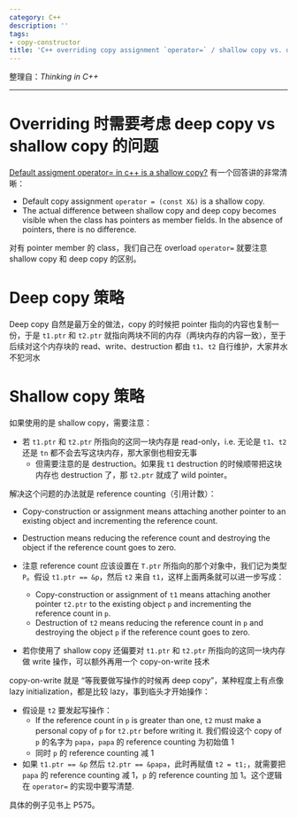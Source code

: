 ```yaml
---
category: C++
description: ''
tags:
- copy-constructor
title: 'C++ overriding copy assignment `operator=` / shallow copy vs. deep copy / reference counting / copy on write'
---
```


整理自：_Thinking in C++_

-----

# Overriding 时需要考虑 deep copy vs shallow copy 的问题

[Default assigment operator= in c++ is a shallow copy?](http://stackoverflow.com/questions/5096464/default-assigment-operator-in-c-is-a-shallow-copy) 有一个回答讲的非常清晰：

- Default copy assignment `operator = (const X&)` is a shallow copy.
- The actual difference between shallow copy and deep copy becomes visible when the class has pointers as member fields. In the absence of pointers, there is no difference.

对有 pointer member 的 class，我们自己在 overload `operator=` 就要注意 shallow copy 和 deep copy 的区别。

# Deep copy 策略

Deep copy 自然是最万全的做法，copy 的时候把 pointer 指向的内容也复制一份，于是 `t1.ptr` 和 `t2.ptr` 就指向两块不同的内存（两块内存的内容一致），至于后续对这个内存块的 read、write、destruction 都由 `t1`、`t2` 自行维护，大家井水不犯河水

# Shallow copy 策略

如果使用的是 shallow copy，需要注意：

- 若 `t1.ptr` 和 `t2.ptr` 所指向的这同一块内存是 read-only，i.e. 无论是 `t1`、`t2` 还是 `tn` 都不会去写这块内存，那大家倒也相安无事
	- 但需要注意的是 destruction。如果我 `t1` destruction 的时候顺带把这块内存也 destruction 了，那 `t2.ptr` 就成了 wild pointer。
	
解决这个问题的办法就是 reference counting（引用计数）：

- Copy-construction or assignment means attaching another pointer to an existing object and incrementing the reference count. 
- Destruction means reducing the reference count and destroying the object if the reference count goes to zero.
- 注意 reference count 应该设置在 `T.ptr` 所指向的那个对象中，我们记为类型 `P`。假设 `t1.ptr == &p`，然后 `t2` 来自 `t1`，这样上面两条就可以进一步写成：
	- Copy-construction or assignment of `t1` means attaching another pointer `t2.ptr` to the existing object `p` and incrementing the reference count in `p`. 
	- Destruction of `t2` means reducing the reference count in `p` and destroying the object `p` if the reference count goes to zero.

- 若你使用了 shallow copy 还偏要对 `t1.ptr` 和 `t2.ptr` 所指向的这同一块内存做 write 操作，可以额外再用一个 copy-on-write 技术

copy-on-write 就是 “等我要做写操作的时候再 deep copy”，某种程度上有点像 lazy initialization，都是比较 lazy，事到临头才开始操作：

- 假设是 `t2` 要发起写操作：
	- If the reference count in `p` is greater than one, `t2` must make a personal copy of `p` for `t2.ptr` before writing it. 我们假设这个 copy of `p` 的名字为 `papa`，`papa` 的 reference counting 为初始值 1
	- 同时 `p` 的 reference counting 减 1
- 如果 `t1.ptr == &p` 然后 `t2.ptr == &papa`，此时再赋值 `t2 = t1;`，就需要把 `papa` 的 reference counting 减 1，`p` 的 reference counting 加 1。这个逻辑在 `operator=` 的实现中要写清楚. 
		
具体的例子见书上 P575。